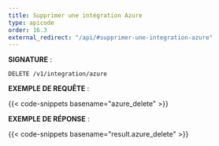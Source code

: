 ```yaml
---
title: Supprimer une intégration Azure
type: apicode
order: 16.3
external_redirect: "/api/#supprimer-une-integration-azure"
---
```


**SIGNATURE** :

`DELETE /v1/integration/azure`

**EXEMPLE DE REQUÊTE** :

{{< code-snippets basename="azure_delete" >}}

**EXEMPLE DE RÉPONSE** :

{{< code-snippets basename="result.azure_delete" >}}
